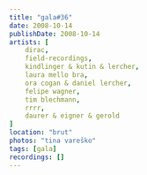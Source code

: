 ```yaml
---
title: "gala#36"
date: 2008-10-14
publishDate: 2008-10-14
artists: [
    dirac,
    field-recordings,
    kindlinger & kutin & lercher,
    laura mello	bra,
    ora cogan & daniel lercher,
    felipe wagner,
    tim blechmann,
    rrrr,
    daurer & eigner & gerold
]
location: "brut"
photos: "tina vareško"
tags: [gala]
recordings: []
---
```

